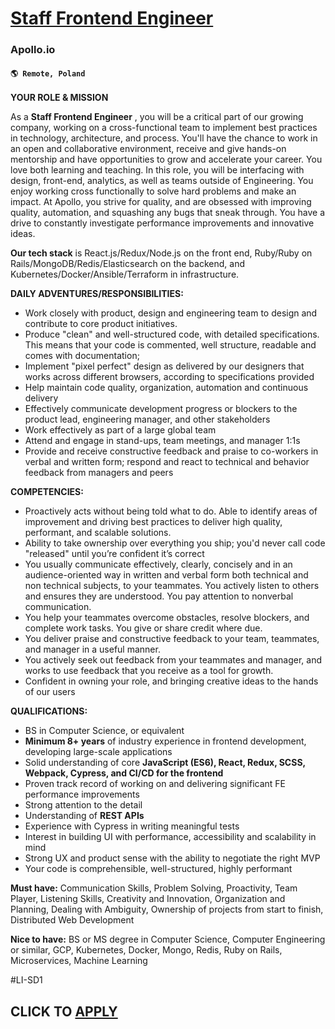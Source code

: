 # [Staff Frontend Engineer ](https://www.remotewlb.com/apply/staff-frontend-engineer-114858)  
### Apollo.io  
#### `🌎 Remote, Poland`  

**YOUR ROLE & MISSION**

As a **Staff Frontend Engineer** , you will be a critical part of our growing company, working on a cross-functional team to implement best practices in technology, architecture, and process. You'll have the chance to work in an open and collaborative environment, receive and give hands-on mentorship and have opportunities to grow and accelerate your career. You love both learning and teaching. In this role, you will be interfacing with design, front-end, analytics, as well as teams outside of Engineering. You enjoy working cross functionally to solve hard problems and make an impact. At Apollo, you strive for quality, and are obsessed with improving quality, automation, and squashing any bugs that sneak through. You have a drive to constantly investigate performance improvements and innovative ideas.

**Our tech stack** is React.js/Redux/Node.js on the front end, Ruby/Ruby on Rails/MongoDB/Redis/Elasticsearch on the backend, and Kubernetes/Docker/Ansible/Terraform in infrastructure.

**DAILY ADVENTURES/RESPONSIBILITIES:**

  * Work closely with product, design and engineering team to design and contribute to core product initiatives.
  * Produce "clean" and well-structured code, with detailed specifications. This means that your code is commented, well structure, readable and comes with documentation;
  * Implement "pixel perfect" design as delivered by our designers that works across different browsers, according to specifications provided
  * Help maintain code quality, organization, automation and continuous delivery
  * Effectively communicate development progress or blockers to the product lead, engineering manager, and other stakeholders
  * Work effectively as part of a large global team
  * Attend and engage in stand-ups, team meetings, and manager 1:1s
  * Provide and receive constructive feedback and praise to co-workers in verbal and written form; respond and react to technical and behavior feedback from managers and peers

**COMPETENCIES:**

  * Proactively acts without being told what to do. Able to identify areas of improvement and driving best practices to deliver high quality, performant, and scalable solutions.
  * Ability to take ownership over everything you ship; you'd never call code "released" until you’re confident it’s correct
  * You usually communicate effectively, clearly, concisely and in an audience-oriented way in written and verbal form both technical and non technical subjects, to your teammates. You actively listen to others and ensures they are understood. You pay attention to nonverbal communication.
  * You help your teammates overcome obstacles, resolve blockers, and complete work tasks. You give or share credit where due.
  * You deliver praise and constructive feedback to your team, teammates, and manager in a useful manner.
  * You actively seek out feedback from your teammates and manager, and works to use feedback that you receive as a tool for growth.
  * Confident in owning your role, and bringing creative ideas to the hands of our users

**QUALIFICATIONS:**

  * BS in Computer Science, or equivalent
  * **Minimum 8+ years** of industry experience in frontend development, developing large-scale applications
  * Solid understanding of core **JavaScript (ES6), React, Redux, SCSS, Webpack, Cypress, and CI/CD for the frontend**
  * Proven track record of working on and delivering significant FE performance improvements
  * Strong attention to the detail
  * Understanding of **REST APIs**
  * Experience with Cypress in writing meaningful tests
  * Interest in building UI with performance, accessibility and scalability in mind
  * Strong UX and product sense with the ability to negotiate the right MVP
  * Your code is comprehensible, well-structured, highly performant

**Must have:** Communication Skills, Problem Solving, Proactivity, Team Player, Listening Skills, Creativity and Innovation, Organization and Planning, Dealing with Ambiguity, Ownership of projects from start to finish, Distributed Web Development

**Nice to have:** BS or MS degree in Computer Science, Computer Engineering or similar, GCP, Kubernetes, Docker, Mongo, Redis, Ruby on Rails, Microservices, Machine Learning

#LI-SD1

  
## CLICK TO [APPLY](https://www.remotewlb.com/apply/staff-frontend-engineer-114858)

